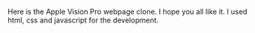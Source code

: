 Here is the Apple Vision Pro webpage clone. I hope you all like it. I used html, css and javascript for the development.
